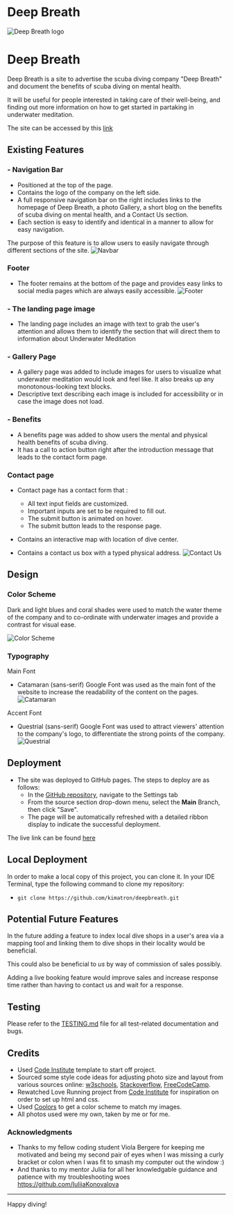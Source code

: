 # Deep Breath

![Deep Breath logo](assets/images/dblogo.png)

# Deep Breath

Deep Breath is a site to advertise the scuba diving company "Deep Breath" and document the benefits of scuba diving on mental health. 

It will be useful for people interested in taking care of their well-being, and finding out more information on how to get started in partaking in underwater meditation.

The site can be accessed by this [link](https://kimatron.github.io/deepbreath/)

## Existing Features
### - Navigation Bar
- Positioned at the top of the page.
- Contains the logo of the company on the left side.
- A full responsive navigation bar on the right includes links to the homepage of Deep Breath, a photo Gallery, a short blog on the benefits of scuba diving on mental health, and a Contact Us section. 
- Each section is easy to identify and identical in a manner to allow for easy navigation. 

The purpose of this feature is to allow users to easily navigate through different sections of the site.
![Navbar](documentation\navbar.png)

### Footer
- The footer remains at the bottom of the page and provides easy links to social media pages which are always easily accessible.
![Footer](documentation\footer.png)

### - The landing page image

- The landing page includes an image with text to grab the user's attention and allows them to identify the section that will direct them to information about Underwater Meditation

### - Gallery Page
- A gallery page was added to include images for users to visualize what underwater meditation would look and feel like. It also breaks up any monotonous-looking text blocks.
- Descriptive text describing each image is included for accessibility or in case the image does not load.




### - Benefits
- A benefits page was added to show users the mental and physical health benefits of scuba diving.
- It has a call to action button right after the introduction message that leads to the contact form page.

### Contact page
- Contact page has a contact form that :

    - All text input fields are customized.
   - Important inputs are set to be required to fill out.
    - The submit button is animated on hover.
     - The submit button leads to the response page.
- Contains an interactive map with location of dive center.
- Contains a contact us box with a typed physical address.
![Contact Us](documentation\contactus.png)

## Design

### Color Scheme
Dark and light blues and coral shades were used to match the water theme of the company and to co-ordinate with underwater images and provide a contrast for visual ease.

![Color Scheme](documentation\deepbreath_colorpalette.png)

### Typography

Main Font 
- Catamaran (sans-serif) Google Font was used as the main font of the website to increase the readability of the content on the pages.
![Catamaran](documentation\catamaranfont.png)

Accent Font 
- Questrial (sans-serif) Google Font was used to attract viewers' attention to the company's logo, to differentiate the strong points of the company.
![Questrial](documentation/questrialfont.png)

## Deployment

- The site was deployed to GitHub pages. The steps to deploy are as follows: 
  - In the [GitHub repository](https://github.com/kimatron/deepbreath), navigate to the Settings tab 
  - From the source section drop-down menu, select the **Main** Branch, then click "Save".
  - The page will be automatically refreshed with a detailed ribbon display to indicate the successful deployment.

The live link can be found [here](https://kimatron.github.io/deepbreath/)

## Local Deployment

In order to make a local copy of this project, you can clone it.
In your IDE Terminal, type the following command to clone my repository:

- `git clone https://github.com/kimatron/deepbreath.git`

## Potential Future Features
In the future adding a feature to index local dive shops in a user's area via a mapping tool and linking them to dive shops in their locality would be beneficial.

 This could also be beneficial to *us* by way of commission of sales possibly.

 Adding a live booking feature would improve sales and increase response time rather than having to contact us and wait for a response.

## Testing

Please refer to the [TESTING.md](TESTING.md) file for all test-related documentation and bugs.




## Credits
- Used [Code Institute](https://github.com/Code-Institute-Org/ci-full-template) template to start off project.
- Sourced some style code ideas for adjusting photo size and layout from various sources online:
[w3schools](www.w3schools.com),
[Stackoverflow](Stackoverflow.com),
[FreeCodeCamp](www.freecodecamp.org).
- Rewatched Love Running project from [Code Institute](www.codeinstitute.com) for inspiration on order to set up html and css.
- Used [Coolors](https://coolors.co/) to get a color scheme to match my images.
- All photos used were my own, taken by me or for me.
### Acknowledgments
- Thanks to my fellow coding student Viola Bergere for keeping me motivated and being my second pair of eyes when I was missing a curly bracket or colon when I was fit to smash my computer out the window :)
- And thanks to my mentor Juliia for all her knowledgable guidance and patience with my troubleshooting woes https://github.com/IuliiaKonovalova 
 

---

Happy diving!
